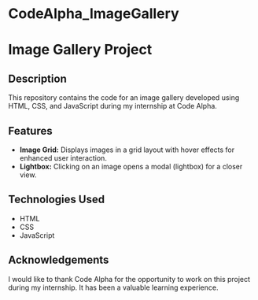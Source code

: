 # CodeAlpha_ImageGallery
# Image Gallery Project

## Description
This repository contains the code for an image gallery developed using HTML, CSS, and JavaScript during my internship at Code Alpha.

## Features
- **Image Grid:** Displays images in a grid layout with hover effects for enhanced user interaction.
- **Lightbox:** Clicking on an image opens a modal (lightbox) for a closer view.

## Technologies Used
- HTML
- CSS
- JavaScript

## Acknowledgements
I would like to thank Code Alpha for the opportunity to work on this project during my internship. It has been a valuable learning experience.
